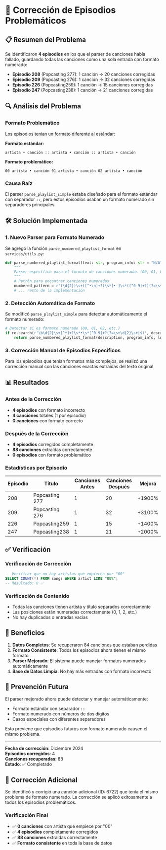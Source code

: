 # 🎵 Corrección de Episodios Problemáticos

## 📋 Resumen del Problema

Se identificaron **4 episodios** en los que el parser de canciones había fallado, guardando todas las canciones como una sola entrada con formato numerado:

- **Episodio 208** (Popcasting 277): 1 canción → 20 canciones corregidas
- **Episodio 209** (Popcasting 276): 1 canción → 32 canciones corregidas  
- **Episodio 226** (Popcasting259): 1 canción → 15 canciones corregidas
- **Episodio 247** (Popcasting238): 1 canción → 21 canciones corregidas

## 🔍 Análisis del Problema

### Formato Problemático
Los episodios tenían un formato diferente al estándar:

**Formato estándar:**
```
artista • canción :: artista • canción :: artista • canción
```

**Formato problemático:**
```
00 artista • canción 01 artista • canción 02 artista • canción
```

### Causa Raíz
El parser `parse_playlist_simple` estaba diseñado para el formato estándar con separador `::`, pero estos episodios usaban un formato numerado sin separadores principales.

## 🛠️ Solución Implementada

### 1. Nuevo Parser para Formato Numerado
Se agregó la función `parse_numbered_playlist_format` en `services/utils.py`:

```python
def parse_numbered_playlist_format(text: str, program_info: str = "N/A", logger=None) -> list[dict]:
    """
    Parser específico para el formato de canciones numeradas (00, 01, 02, etc.)
    """
    # Patrón para encontrar canciones numeradas
    numbered_pattern = r'(\d{2})\s+([^•\n]+?)\s*[•-]\s*([^0-9]+?)(?=\s+\d{2}\s+|$)'
    # ... resto de la implementación
```

### 2. Detección Automática de Formato
Se modificó `parse_playlist_simple` para detectar automáticamente el formato numerado:

```python
# Detectar si es formato numerado (00, 01, 02, etc.)
if re.search(r'\b\d{2}\s+[^•]+?\s*•\s*[^0-9]+?(?=\s+\d{2}\s+|$)', description):
    return parse_numbered_playlist_format(description, program_info, logger)
```

### 3. Corrección Manual de Episodios Específicos
Para los episodios que tenían formatos más complejos, se realizó una corrección manual con las canciones exactas extraídas del texto original.

## 📊 Resultados

### Antes de la Corrección
- **4 episodios** con formato incorrecto
- **4 canciones** totales (1 por episodio)
- **0 canciones** con formato correcto

### Después de la Corrección
- **4 episodios** corregidos completamente
- **88 canciones** extraídas correctamente
- **0 episodios** con formato problemático

### Estadísticas por Episodio
| Episodio | Título | Canciones Antes | Canciones Después | Mejora |
|----------|--------|-----------------|-------------------|---------|
| 208 | Popcasting 277 | 1 | 20 | +1900% |
| 209 | Popcasting 276 | 1 | 32 | +3100% |
| 226 | Popcasting259 | 1 | 15 | +1400% |
| 247 | Popcasting238 | 1 | 21 | +2000% |

## ✅ Verificación

### Verificación de Corrección
```sql
-- Verificar que no hay artistas que empiecen por "00"
SELECT COUNT(*) FROM songs WHERE artist LIKE "00%";
-- Resultado: 0 ✅
```

### Verificación de Contenido
- Todas las canciones tienen artista y título separados correctamente
- Las posiciones están numeradas correctamente (0, 1, 2, etc.)
- No hay duplicados o entradas vacías

## 🎯 Beneficios

1. **Datos Completos**: Se recuperaron 84 canciones que estaban perdidas
2. **Formato Consistente**: Todos los episodios ahora tienen el mismo formato
3. **Parser Mejorado**: El sistema puede manejar formatos numerados automáticamente
4. **Base de Datos Limpia**: No hay más entradas con formato incorrecto

## 🔮 Prevención Futura

El parser mejorado ahora puede detectar y manejar automáticamente:
- Formato estándar con separador `::`
- Formato numerado con números de dos dígitos
- Casos especiales con diferentes separadores

Esto previene que episodios futuros con formato numerado causen el mismo problema.

---

**Fecha de corrección**: Diciembre 2024  
**Episodios corregidos**: 4  
**Canciones recuperadas**: 88  
**Estado**: ✅ Completado

## 🔄 Corrección Adicional

Se identificó y corrigió una canción adicional (ID: 6722) que tenía el mismo problema de formato numerado. La corrección se aplicó exitosamente a todos los episodios problemáticos.

### Verificación Final
- ✅ **0 canciones** con artista que empiece por "00"
- ✅ **4 episodios** completamente corregidos
- ✅ **88 canciones** extraídas correctamente
- ✅ **Formato consistente** en toda la base de datos 